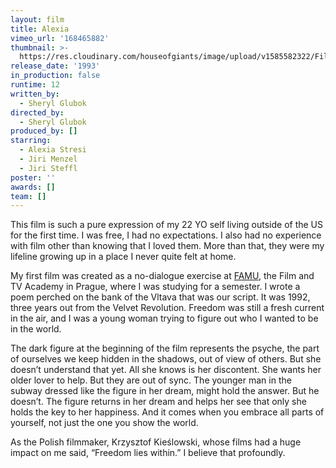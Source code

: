 ```yaml
---
layout: film
title: Alexia
vimeo_url: '168465882'
thumbnail: >-
  https://res.cloudinary.com/houseofgiants/image/upload/v1585582322/Film/alexia_caeedy.jpg
release_date: '1993'
in_production: false
runtime: 12
written_by:
  - Sheryl Glubok
directed_by:
  - Sheryl Glubok
produced_by: []
starring:
  - Alexia Stresi
  - Jiri Menzel
  - Jiri Steffl
poster: ''
awards: []
team: []
---
```

This film is such a pure expression of my 22 YO self living outside of the US for the first time. I was free, I had no expectations. I also had no experience with film other than knowing that I loved them. More than that, they were my lifeline growing up in a place I never quite felt at home. 

My first film was created as a no-dialogue exercise at [FAMU](https://www.famu.cz/en/), the Film and TV Academy in Prague, where I was studying for a semester. I wrote a poem perched on the bank of the Vltava that was our script. It was 1992, three years out from the Velvet Revolution. Freedom was still a fresh current in the air, and I was a young woman trying to figure out who I wanted to be in the world. 

The dark figure at the beginning of the film represents the psyche, the part of ourselves we keep hidden in the shadows, out of view of others. But she doesn’t understand that yet. All she knows is her discontent. She wants her older lover to help. But they are out of sync. The younger man in the subway dressed like the figure in her dream, might hold the answer. But he doesn’t. The figure returns in her dream and helps her see that only she holds the key to her happiness. And it comes when you embrace all parts of yourself, not just the one you show the world. 

As the Polish filmmaker, Krzysztof Kieślowski, whose films had a huge impact on me said, “Freedom lies within.” I believe that profoundly.